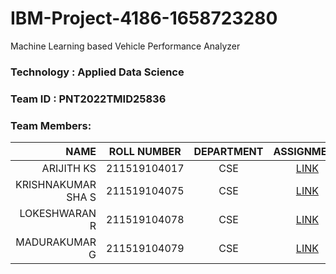 # IBM-Project-4186-1658723280
Machine Learning based Vehicle Performance Analyzer


### Technology  : Applied Data Science
### Team ID     : PNT2022TMID25836
### Team Members:

|NAME                | ROLL NUMBER     | DEPARTMENT  | ASSIGNMENT | 
|-------------------:|:---------------:|:-----------:|:----------:|
|ARIJITH KS          |  211519104017   |     CSE     | [LINK](https://github.com/IBM-EPBL/IBM-Project-4186-1658723280/tree/main/Assignments/Team%20Member%201(Arijith%20KS))   |
|KRISHNAKUMAR SHA S  |  211519104075   |     CSE     | [LINK](https://github.com/IBM-EPBL/IBM-Project-4186-1658723280/tree/main/Assignments/Team%20Member%202(Krishnakumar%20sha))   | 
|LOKESHWARAN R       |  211519104078   |     CSE     | [LINK](https://github.com/IBM-EPBL/IBM-Project-4186-1658723280/tree/main/Assignments/Team%20lead%20(Lokeshwaran%20R))   |
|MADURAKUMAR G       |  211519104079   |     CSE     | [LINK](https://github.com/IBM-EPBL/IBM-Project-4186-1658723280/tree/main/Assignments/Team%20Member%203(Madurakumar%20G))   |


